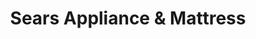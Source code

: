---
title: "Sears Appliance & Mattress"
url: /pharr/sears-appliance-and-mattress/
shop: appliance
---